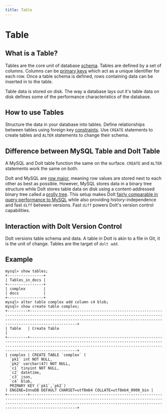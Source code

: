 ```yaml
---
title: Table
---
```


# Table

## What is a Table?

Tables are the core unit of database [schema](./schema.md). Tables are defined by a set of columns. Columns can be [primary keys](./primary-key.md) which act as a unique identifier for each row. Once a table schema is defined, rows containing data can be inserted in to the table.

Table data is stored on disk. The way a database lays out it's table data on disk defines some of the performance characteristics of the database. 

## How to use Tables

Structure the data in your database into tables. Define relationships between tables using foreign key [constraints](./constraints.md). Use `CREATE` statements to create tables and `ALTER` statements to change their schema.

## Difference between MySQL Table and Dolt Table

A MySQL and Dolt table function the same on the surface. `CREATE` and `ALTER` statements work the same on both.

Dolt and MySQL are [row major](https://en.wikipedia.org/wiki/Row-_and_column-major_order), meaning row values are stored next to each other as best as possible. However, MySQL stores data in a binary tree structure while Dolt stores table data on disk using a content-addressed binary tree called a [prolly tree](../../../architecture/storage-engine/prolly-tree.md). This setup makes Dolt [fairly comparable in query performance to MySQL](../../../reference/sql/benchmarks/latency.md) while also providing history-independence and fast `diff` between versions. Fast `diff` powers Dolt's version control capabilities.

## Interaction with Dolt Version Control

Dolt versions table schema and data. A table in Dolt is akin to a file in Git, it is the unit of change. Tables are the target of `dolt add`. 

## Example

```
mysql> show tables;
+----------------+
| Tables_in_docs |
+----------------+
| complex        |
| docs           |
+----------------+
mysql> alter table complex add column c4 blob;
mysql> show create table complex;
+---------+---------------------------------------------------------------------------------------------------------------------------------------------------------------------------------------------------------------------------------------+
| Table   | Create Table                                                                                                                                                                                                                                  |
+---------+---------------------------------------------------------------------------------------------------------------------------------------------------------------------------------------------------------------------------------------+
| complex | CREATE TABLE `complex` (
  `pk1` int NOT NULL,
  `pk2` varchar(47) NOT NULL,
  `c1` tinyint NOT NULL,
  `c2` datetime,
  `c3` json,
  `c4` blob,
  PRIMARY KEY (`pk1`,`pk2`)
) ENGINE=InnoDB DEFAULT CHARSET=utf8mb4 COLLATE=utf8mb4_0900_bin |
+---------+---------------------------------------------------------------------------------------------------------------------------------------------------------------------------------------------------------------------------------------+
```